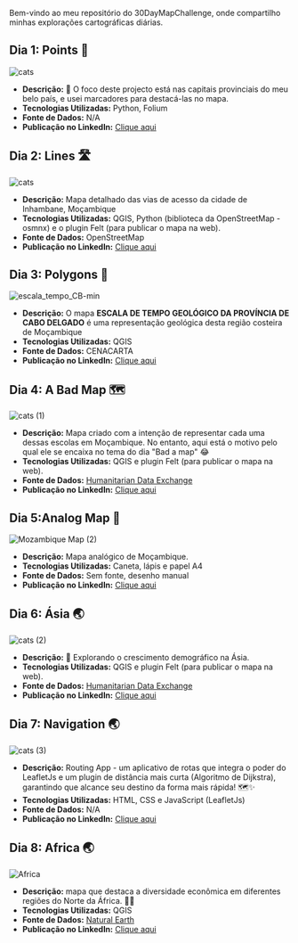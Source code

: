 Bem-vindo ao meu repositório do 30DayMapChallenge, onde compartilho minhas explorações cartográficas diárias.

## Dia 1: Points 📍
![cats](https://github.com/fernandogomesfg/30DayMapChallenge/assets/59961857/9f341c15-18a5-4093-8bb0-72aa26e5c16a)
- **Descrição:** 📍 O foco deste projecto está nas capitais provinciais do meu belo país, e usei marcadores para destacá-las no mapa.
- **Tecnologias Utilizadas:** Python, Folium
- **Fonte de Dados:** N/A
- **Publicação no LinkedIn:** [Clique aqui](https://www.linkedin.com/posts/fernandogomesfg_30daymapchallenge-30daymapchallenge-python-activity-7127323769584394240-Irlc?utm_source=share&utm_medium=member_desktop)


## Dia 2: Lines 🛣️
![cats](https://github.com/fernandogomesfg/30DayMapChallenge/assets/59961857/e71b2357-86a7-4f31-bdf3-4cdbc82124b0)
- **Descrição:** Mapa detalhado das vias de acesso da cidade de Inhambane, Moçambique
- **Tecnologias Utilizadas:** QGIS, Python (biblioteca da OpenStreetMap - osmnx) e o plugin Felt (para publicar o mapa na web).
- **Fonte de Dados:** OpenStreetMap
- **Publicação no LinkedIn:** [Clique aqui](https://www.linkedin.com/posts/fernandogomesfg_30daymapchallenge-python-gis-activity-7127699313652043776-VU2C?utm_source=share&utm_medium=member_desktop)

## Dia 3: Polygons 📝
![escala_tempo_CB-min](https://github.com/fernandogomesfg/30DayMapChallenge/assets/59961857/628ad64c-8f78-4a3d-bb3b-40bb82904a28)
- **Descrição:** O mapa **ESCALA DE TEMPO GEOLÓGICO DA PROVÍNCIA DE CABO DELGADO** é uma representação geológica desta região costeira de Moçambique
- **Tecnologias Utilizadas:** QGIS
- **Fonte de Dados:** CENACARTA
- **Publicação no LinkedIn:** [Clique aqui](https://www.linkedin.com/posts/fernandogomesfg_gis-qgis-30daymapchallenge-activity-7127927750564200449-eurI?utm_source=share&utm_medium=member_desktop)


## Dia 4: A Bad Map 🗺️
![cats (1)](https://github.com/fernandogomesfg/30DayMapChallenge/assets/59961857/6f14642a-055f-44e5-ae5d-862cd1dd0f0d)
- **Descrição:**  Mapa criado com a intenção de representar cada uma dessas escolas em Moçambique. No entanto, aqui está o motivo pelo qual ele se encaixa no tema do dia "Bad a map" 😂
- **Tecnologias Utilizadas:** QGIS e plugin Felt (para publicar o mapa na web).
- **Fonte de Dados:** [Humanitarian Data Exchange](https://data.humdata.org/dataset/mozambique-school-data)
- **Publicação no LinkedIn:** [Clique aqui](https://www.linkedin.com/posts/fernandogomesfg_30daymapchallenge-sig-qgis-activity-7128290145857916929-oTIt?utm_source=share&utm_medium=member_desktop)


## Dia 5:Analog Map 📝
![Mozambique Map (2)](https://github.com/fernandogomesfg/30DayMapChallenge/assets/59961857/389eb08d-145f-449e-b7a1-da27db08e458)
- **Descrição:** Mapa analógico de Moçambique. 
- **Tecnologias Utilizadas:** Caneta, lápis e papel A4
- **Fonte de Dados:** Sem fonte, desenho manual
- **Publicação no LinkedIn:** [Clique aqui](https://www.linkedin.com/posts/fernandogomesfg_gis-sig-30daymapchallenge-activity-7128808825721122817-dB85?utm_source=share&utm_medium=member_desktop)


## Dia 6: Ásia 🌏
![cats (2)](https://github.com/fernandogomesfg/30DayMapChallenge/assets/59961857/a1c1659a-a8dc-404e-bc66-c40251d36ef7)
- **Descrição:** 🚀 Explorando o crescimento demográfico na Ásia.
- **Tecnologias Utilizadas:**  QGIS e plugin Felt (para publicar o mapa na web).
- **Fonte de Dados:** [Humanitarian Data Exchange](https://data.humdata.org/)
- **Publicação no LinkedIn:** [Clique aqui](https://www.linkedin.com/posts/fernandogomesfg_30daymapchallenge-gis-map-activity-7129176493586296832-QsBZ?utm_source=share&utm_medium=member_desktop)

## Dia 7: Navigation  🌏
![cats (3)](https://github.com/fernandogomesfg/30DayMapChallenge/assets/59961857/f93f696c-e716-425b-8cb6-b78aca843d54)
- **Descrição:** Routing App - um aplicativo de rotas que integra o poder do LeafletJs e um plugin de distância mais curta (Algoritmo de Dijkstra), garantindo que alcance seu destino da forma mais rápida! 🗺️✨
- **Tecnologias Utilizadas:**  HTML, CSS e JavaScript (LeafletJs)
- **Fonte de Dados:** N/A
- **Publicação no LinkedIn:** [Clique aqui](https://www.linkedin.com/posts/fernandogomesfg_30daymapchallenge-gis-leafletjs-activity-7129392407380418563-Q3-p?utm_source=share&utm_medium=member_desktop)

## Dia 8: Africa  🌏
![Africa](https://github.com/fernandogomesfg/30DayMapChallenge/assets/59961857/f938d83c-f546-447b-a9a2-cfe1f1da0b1c)
- **Descrição:**  mapa que destaca a diversidade econômica em diferentes regiões do Norte da África. 💸✨
- **Tecnologias Utilizadas:** QGIS
- **Fonte de Dados:** [Natural Earth](https://www.naturalearthdata.com/)
- **Publicação no LinkedIn:** [Clique aqui](https://www.linkedin.com/posts/fernandogomesfg_30daymapchallenge-africa-gis-activity-7129852916231761920-68Ny?utm_source=share&utm_medium=member_desktop)

